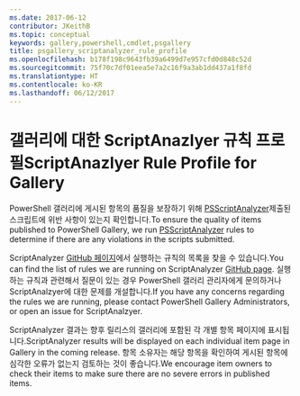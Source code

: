 ```yaml
---
ms.date: 2017-06-12
contributor: JKeithB
ms.topic: conceptual
keywords: gallery,powershell,cmdlet,psgallery
title: psgallery_scriptanalyzer_rule_profile
ms.openlocfilehash: b178f198c9643fb39a6499d7e957cfd0d848c52d
ms.sourcegitcommit: 75f70c7df01eea5e7a2c16f9a3ab1dd437a1f8fd
ms.translationtype: HT
ms.contentlocale: ko-KR
ms.lasthandoff: 06/12/2017
---
```

# <a name="scriptanazlyer-rule-profile-for-gallery"></a><span data-ttu-id="c7b80-103">갤러리에 대한 ScriptAnazlyer 규칙 프로필</span><span class="sxs-lookup"><span data-stu-id="c7b80-103">ScriptAnazlyer Rule Profile for Gallery</span></span>
<span data-ttu-id="c7b80-104">PowerShell 갤러리에 게시된 항목의 품질을 보장하기 위해 [PSScriptAnalyzer](https://github.com/PowerShell/PSScriptAnalyzer)제출된 스크립트에 위반 사항이 있는지 확인합니다.</span><span class="sxs-lookup"><span data-stu-id="c7b80-104">To ensure the quality of items published to PowerShell Gallery, we run [PSScriptAnalyzer](https://github.com/PowerShell/PSScriptAnalyzer) rules to determine if there are any violations in the scripts submitted.</span></span>

<span data-ttu-id="c7b80-105">ScriptAnalyzer [GitHub 페이지](https://github.com/PowerShell/PSScriptAnalyzer/blob/development/Engine/Settings/PSGallery.psd1)에서 실행하는 규칙의 목록을 찾을 수 있습니다.</span><span class="sxs-lookup"><span data-stu-id="c7b80-105">You can find the list of rules we are running on ScriptAnalyzer [GitHub page](https://github.com/PowerShell/PSScriptAnalyzer/blob/development/Engine/Settings/PSGallery.psd1).</span></span>
<span data-ttu-id="c7b80-106">실행하는 규칙과 관련해서 질문이 있는 경우 PowerShell 갤러리 관리자에게 문의하거나 ScriptAnalzyer에 대한 문제를 개설합니다.</span><span class="sxs-lookup"><span data-stu-id="c7b80-106">If you have any concerns regarding the rules we are running, please contact PowerShell Gallery Administrators, or open an issue for ScriptAnalzyer.</span></span>

<span data-ttu-id="c7b80-107">ScriptAnalyzer 결과는 향후 릴리스의 갤러리에 포함된 각 개별 항목 페이지에 표시됩니다.</span><span class="sxs-lookup"><span data-stu-id="c7b80-107">ScriptAnalyzer results will be displayed on each individual item page in Gallery in the coming release.</span></span> <span data-ttu-id="c7b80-108">항목 소유자는 해당 항목을 확인하여 게시된 항목에 심각한 오류가 없는지 검토하는 것이 좋습니다.</span><span class="sxs-lookup"><span data-stu-id="c7b80-108">We encourage item owners to check their items to make sure there are no severe errors in published items.</span></span>

